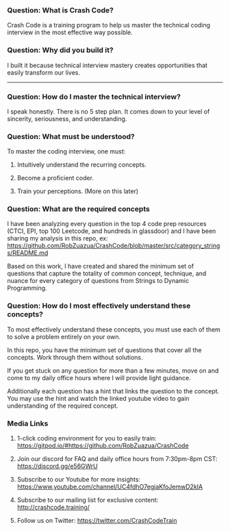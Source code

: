 ### Question: What is Crash Code?

Crash Code is a training program to help us master the technical coding interview in the most effective way possible.

### Question: Why did you build it?

I built it because technical interview mastery creates opportunities that easily transform our lives.

---

### Question: How do I master the technical interview?

I speak honestly. There is no 5 step plan. It comes down to your level of sincerity, seriousness, and understanding.

### Question: What must be understood?

To master the coding interview, one must:

1. Intuitively understand the recurring concepts.

2. Become a proficient coder. 

3. Train your perceptions. (More on this later)

### Question: What are the required concepts

I have been analyzing every question in the top 4 code prep resources (CTCI, EPI, top 100 Leetcode, and hundreds in glassdoor) and I have been sharing my analysis in this repo, ex: https://github.com/RobZuazua/CrashCode/blob/master/src/category_strings/README.md

Based on this work, I have created and shared the minimum set of questions that capture the totality of common concept, technique, and nuance for every category of questions from Strings to Dynamic Programming.

### Question: How do I most effectively understand these concepts?

To most effectively understand these concepts, you must use each of them to solve a problem entirely on your own.

In this repo, you have the minimum set of questions that cover all the concepts. Work through them without solutions.

If you get stuck on any question for more than a few minutes, move on and come to my daily office hours where I will provide light guidance. 

Additionally each question has a hint that links the question to the concept. You may use the hint and watch the linked youtube video to gain understanding of the required concept. 

### Media Links

1. 1-click coding environment for you to easily train: https://gitpod.io/#https://github.com/RobZuazua/CrashCode

2. Join our discord for FAQ and daily office hours from 7:30pm-8pm CST: https://discord.gg/e56GWrU

3. Subscribe to our Youtube for more insights: https://www.youtube.com/channel/UC4fdhO7egjaKfoJemwD2kIA

4. Subscribe to our mailing list for exclusive content: http://crashcode.training/

5. Follow us on Twitter: https://twitter.com/CrashCodeTrain
